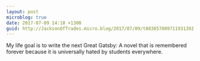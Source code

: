 ```yaml
---
layout: post
microblog: true
date: 2017-07-09 14:18 +1300
guid: http://JacksonOfTrades.micro.blog/2017/07/09/t883857809711931392.html
---
```

My life goal is to write the next Great Gatsby: A novel that is remembered forever because it is universally hated by students everywhere.
